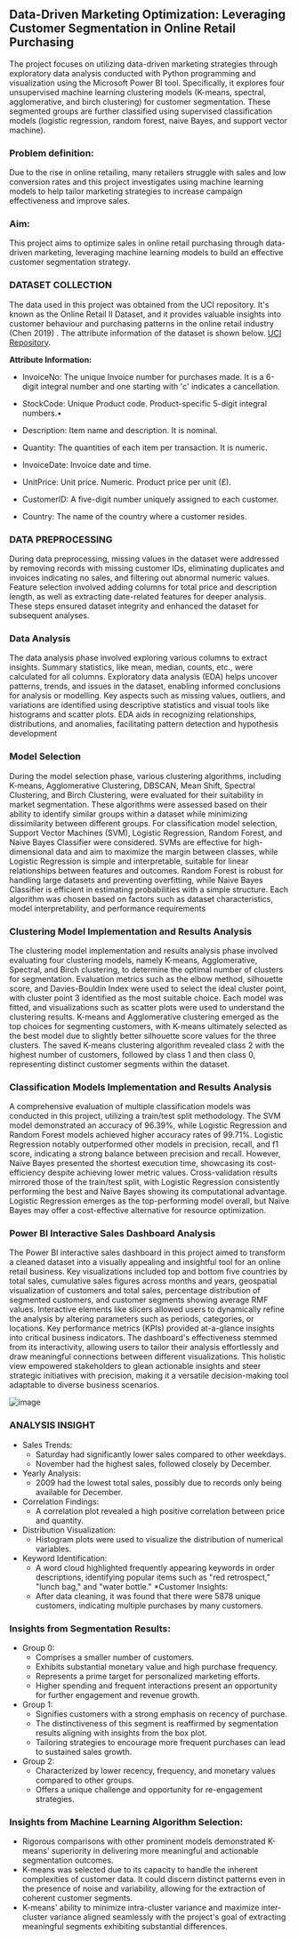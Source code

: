 ## Data-Driven Marketing Optimization: Leveraging Customer Segmentation in Online Retail Purchasing

The project focuses on utilizing data-driven marketing strategies through exploratory data analysis conducted with Python programming and visualization using the Microsoft Power BI tool. Specifically, it explores four unsupervised machine learning clustering models (K-means, spectral, agglomerative, and birch clustering) for customer segmentation. These segmented groups are further classified using supervised classification models (logistic regression, random forest, naive Bayes, and support vector machine).

### Problem definition:
Due to the rise in online retailing, many retailers struggle with sales and low conversion rates and this project investigates using machine learning models to help tailor marketing strategies to 
increase campaign effectiveness and improve sales.

### Aim:
This project aims to optimize sales in online retail purchasing through data-driven marketing,
leveraging machine learning models to build an effective customer segmentation strategy.

### DATASET COLLECTION
The data used in this project was obtained from the UCI repository. It's known as the Online Retail II Dataset, and it provides valuable insights into customer behaviour and purchasing patterns in the online retail industry (Chen 2019) . The attribute information of the dataset is shown below. [UCI Repository](https://archive.ics.uci.edu/dataset/502/online+retail+ii).

**Attribute Information:**

* InvoiceNo: The unique Invoice number for purchases made. It is a 6-digit integral number and one starting with 'c' indicates a cancellation.

* StockCode: Unique Product code. Product-specific 5-digit integral numbers.•

* Description: Item name and description. It is nominal.

* Quantity: The quantities of each  item per transaction. It is numeric.

* InvoiceDate: Invoice date and time.

* UnitPrice: Unit price. Numeric. Product price per unit (£).

* CustomerID: A five-digit number uniquely assigned to each customer.

* Country:  The name of the country where a customer resides.

### DATA PREPROCESSING
During data preprocessing, missing values in the dataset were addressed by removing records with missing customer IDs, eliminating duplicates and invoices indicating no sales, and filtering out abnormal numeric values. Feature selection involved adding columns for total price and description length, as well as extracting date-related features for deeper analysis. These steps ensured dataset integrity and enhanced the dataset for subsequent analyses.

### Data Analysis
The data analysis phase involved exploring various columns to extract insights. Summary statistics, like mean, median, counts, etc., were calculated for all columns. Exploratory data analysis (EDA) helps uncover patterns, trends, and issues in the dataset, enabling informed conclusions for analysis or modelling. Key aspects such as missing values, outliers, and variations are identified using descriptive statistics and visual tools like histograms and scatter plots. EDA aids in recognizing relationships, distributions, and anomalies, facilitating pattern detection and hypothesis development 

### Model Selection
During the model selection phase, various clustering algorithms, including K-means, Agglomerative Clustering, DBSCAN, Mean Shift, Spectral Clustering, and Birch Clustering, were evaluated for their suitability in market segmentation. These algorithms were assessed based on their ability to identify similar groups within a dataset while minimizing dissimilarity between different groups. For classification model selection, Support Vector Machines (SVM), Logistic Regression, Random Forest, and Naive Bayes Classifier were considered. SVMs are effective for high-dimensional data and aim to maximize the margin between classes, while Logistic Regression is simple and interpretable, suitable for linear relationships between features and outcomes. Random Forest is robust for handling large datasets and preventing overfitting, while Naive Bayes Classifier is efficient in estimating probabilities with a simple structure. Each algorithm was chosen based on factors such as dataset characteristics, model interpretability, and performance requirements

### Clustering Model Implementation and Results Analysis
The clustering model implementation and results analysis phase involved evaluating four clustering models, namely K-means, Agglomerative, Spectral, and Birch clustering, to determine the optimal number of clusters for segmentation. Evaluation metrics such as the elbow method, silhouette score, and Davies-Bouldin Index were used to select the ideal cluster point, with cluster point 3 identified as the most suitable choice. Each model was fitted, and visualizations such as scatter plots were used to understand the clustering results. K-means and Agglomerative clustering emerged as the top choices for segmenting customers, with K-means ultimately selected as the best model due to slightly better silhouette score values for the three clusters. The saved K-means clustering algorithm revealed class 2 with the highest number of customers, followed by class 1 and then class 0, representing distinct customer segments within the dataset.

### Classification Models Implementation and Results Analysis
A comprehensive evaluation of multiple classification models was conducted in this project, utilizing a train/test split methodology. The SVM model demonstrated an accuracy of 96.39%, while Logistic Regression and Random Forest models achieved higher accuracy rates of 99.71%. Logistic Regression notably outperformed other models in precision, recall, and f1 score, indicating a strong balance between precision and recall. However, Naïve Bayes presented the shortest execution time, showcasing its cost-efficiency despite achieving lower metric values. Cross-validation results mirrored those of the train/test split, with Logistic Regression consistently performing the best and Naïve Bayes showing its computational advantage. Logistic Regression emerges as the top-performing model overall, but Naïve Bayes may offer a cost-effective alternative for resource optimization.

### Power BI Interactive Sales Dashboard Analysis

The Power BI interactive sales dashboard in this project aimed to transform a cleaned dataset into a visually appealing and insightful tool for an online retail business. Key visualizations included top and bottom five countries by total sales, cumulative sales figures across months and years, geospatial visualization of customers and total sales, percentage distribution of segmented customers, and customer segments showing average RMF values. Interactive elements like slicers allowed users to dynamically refine the analysis by altering parameters such as periods, categories, or locations. Key performance metrics (KPIs) provided at-a-glance insights into critical business indicators. The dashboard's effectiveness stemmed from its interactivity, allowing users to tailor their analysis effortlessly and draw meaningful connections between different visualizations. This holistic view empowered stakeholders to glean actionable insights and steer strategic initiatives with precision, making it a versatile decision-making tool adaptable to diverse business scenarios.

![image](https://github.com/noshiobec/customer-segmentation/assets/96450822/d538b6ec-db76-42d8-8e9d-4dcaab600b73)


### ANALYSIS INSIGHT
* Sales Trends:
  * Saturday had significantly lower sales compared to other weekdays.
  * November had the highest sales, followed closely by December.
* Yearly Analysis:
  * 2009 had the lowest total sales, possibly due to records only being available for December.
* Correlation Findings:
  * A correlation plot revealed a high positive correlation between price and quantity.
* Distribution Visualization:
  * Histogram plots were used to visualize the distribution of numerical variables.
* Keyword Identification:
  * A word cloud highlighted frequently appearing keywords in order descriptions, identifying popular items such as "red retrospect," "lunch bag," and "water bottle."
 *Customer Insights:
  * After data cleaning, it was found that there were 5878 unique customers, indicating multiple purchases by many customers.

### Insights from Segmentation Results:
* Group 0:
  * Comprises a smaller number of customers.
  * Exhibits substantial monetary value and high purchase frequency.
  * Represents a prime target for personalized marketing efforts.
  * Higher spending and frequent interactions present an opportunity for further engagement and revenue growth.
* Group 1:
  * Signifies customers with a strong emphasis on recency of purchase.
  * The distinctiveness of this segment is reaffirmed by segmentation results aligning with insights from the box plot.
  * Tailoring strategies to encourage more frequent purchases can lead to sustained sales growth.
* Group 2:
  * Characterized by lower recency, frequency, and monetary values compared to other groups.
  * Offers a unique challenge and opportunity for re-engagement strategies.

### Insights from Machine Learning Algorithm Selection:
* Rigorous comparisons with other prominent models demonstrated K-means' superiority in delivering more meaningful and actionable segmentation outcomes.
* K-means was selected due to its capacity to handle the inherent complexities of customer data.
It could discern distinct patterns even in the presence of noise and variability, allowing for the extraction of coherent customer segments.
* K-means' ability to minimize intra-cluster variance and maximize inter-cluster variance aligned seamlessly with the project's goal of extracting meaningful segments exhibiting substantial differences.
